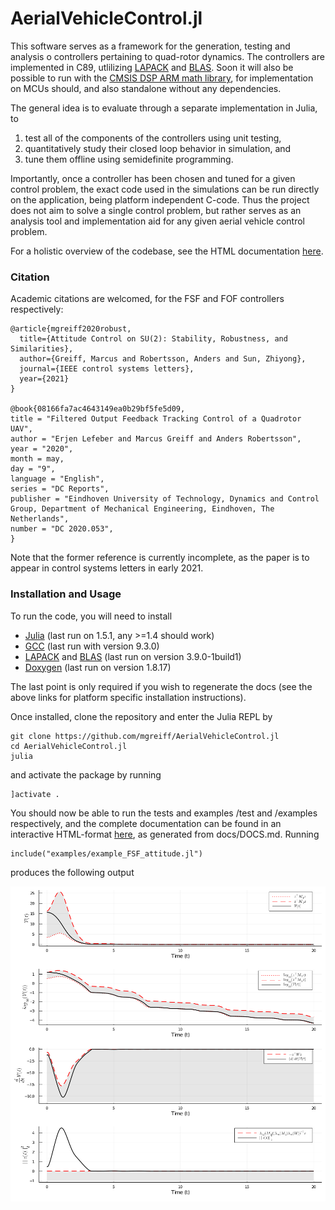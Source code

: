 # AerialVehicleControl.jl
This software serves as a framework for the generation, testing and analysis o
controllers pertaining to quad-rotor dynamics. The controllers are implemented
in C89, utlilizing [LAPACK](http://www.netlib.org/lapack/) and
[BLAS](http://www.netlib.org/blas/). Soon it will also be possible to run with the
[CMSIS DSP ARM math library](http://www.keil.com/pack/doc/CMSIS/DSP/html/index.html),
for implementation on MCUs should, and also standalone without any dependencies.

The general idea is to evaluate through a separate implementation in Julia, to
1. test all of the components of the controllers using unit testing,
2. quantitatively study their closed loop behavior in simulation, and
3. tune them offline using semidefinite programming.

Importantly, once a controller has been chosen and tuned for a given control problem,
the exact code used in the simulations can be run directly on the application, being
platform independent C-code. Thus the project does not aim to solve a single
control problem, but rather serves as an analysis tool and implementation aid
for any given aerial vehicle control problem.

For a holistic overview of the codebase, see the HTML documentation
[here](http://www.control.lth.se/personnel/marcus-greiff/).

### Citation
Academic citations are welcomed, for the FSF and FOF controllers respectively:
```
@article{mgreiff2020robust,
  title={Attitude Control on SU(2): Stability, Robustness, and Similarities},
  author={Greiff, Marcus and Robertsson, Anders and Sun, Zhiyong},
  journal={IEEE control systems letters},
  year={2021}
}

@book{08166fa7ac4643149ea0b29bf5fe5d09,
title = "Filtered Output Feedback Tracking Control of a Quadrotor UAV",
author = "Erjen Lefeber and Marcus Greiff and Anders Robertsson",
year = "2020",
month = may,
day = "9",
language = "English",
series = "DC Reports",
publisher = "Eindhoven University of Technology, Dynamics and Control Group, Department of Mechanical Engineering, Eindhoven, The Netherlands",
number = "DC 2020.053",
}
```
Note that the former reference is currently incomplete, as the paper is to
appear in control systems letters in early 2021.

### Installation and Usage
To run the code, you will need to install

* [Julia](https://julialang.org/downloads/platform/) (last run on 1.5.1, any >=1.4 should work)
* [GCC](https://gcc.gnu.org/) (last run with version 9.3.0)
* [LAPACK](http://www.netlib.org/lapack/) and [BLAS](http://www.netlib.org/blas/) (last run on version 3.9.0-1build1)
* [Doxygen](https://www.doxygen.nl/download.html) (last run on version 1.8.17)

The last point is only required if you wish to regenerate the docs (see the
above links for platform specific installation instructions).

Once installed, clone the repository and enter the Julia REPL by
```
git clone https://github.com/mgreiff/AerialVehicleControl.jl
cd AerialVehicleControl.jl
julia
```
and activate the package by running
```
]activate .
```
You should now be able to run the tests and examples /test and /examples
respectively, and the complete documentation can be found in an interactive
HTML-format [here](http://www.control.lth.se/personnel/marcus-greiff/), as generated from docs/DOCS.md. Running
```
include("examples/example_FSF_attitude.jl")
```
produces the following output

![Lyapunov function](/docs/images/robust_SU2_FSF_analysis.png "alt text")
